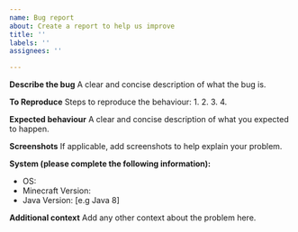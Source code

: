 ```yaml
---
name: Bug report
about: Create a report to help us improve
title: ''
labels: ''
assignees: ''

---
```


**Describe the bug**
A clear and concise description of what the bug is.

**To Reproduce**
Steps to reproduce the behaviour:
1.
2.
3.
4.

**Expected behaviour**
A clear and concise description of what you expected to happen.

**Screenshots**
If applicable, add screenshots to help explain your problem.

**System (please complete the following information):**
- OS:
- Minecraft Version:
- Java Version: [e.g Java 8]

**Additional context**
Add any other context about the problem here.
